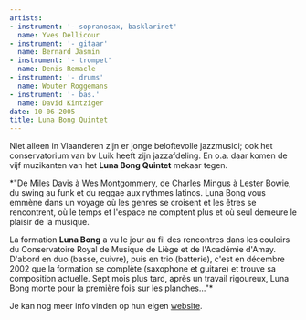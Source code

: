 ```yaml
---
artists:
- instrument: '- sopranosax, basklarinet'
  name: Yves Dellicour
- instrument: '- gitaar'
  name: Bernard Jasmin
- instrument: '- trompet'
  name: Denis Remacle
- instrument: '- drums'
  name: Wouter Roggemans
- instrument: '- bas.'
  name: David Kintziger
date: 10-06-2005
title: Luna Bong Quintet
---
```

Niet alleen in Vlaanderen zijn er jonge beloftevolle jazzmusici; ook het conservatorium
van bv Luik heeft zijn jazzafdeling. En o.a. daar komen de vijf muzikanten van het **Luna Bong Quintet** 
mekaar tegen. 

*"De Miles Davis à Wes Montgommery, de Charles Mingus à Lester Bowie, 
du swing au funk et du reggae aux rythmes latinos. Luna Bong 
vous emmène dans un voyage où les genres se croisent et les êtres se rencontrent, 
où le temps et l'espace ne comptent plus et où seul demeure le plaisir de la musique. 

La formation **Luna Bong** a vu le jour au fil des rencontres dans les couloirs du Conservatoire 
Royal de Musique de Liège et de l'Académie d'Amay. D'abord en duo (basse, cuivre), 
puis en trio (batterie), c'est en décembre 2002 que la formation se complète (saxophone et guitare) 
et trouve sa composition actuelle. Sept mois plus tard, après un travail rigoureux, 
Luna Bong monte pour la première fois sur les planches..."* 

Je kan nog meer info vinden op hun eigen [website](http://www.lunabong.be.tf/).